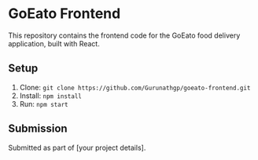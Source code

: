 # GoEato Frontend

This repository contains the frontend code for the GoEato food delivery application, built with React.

## Setup
1. Clone: `git clone https://github.com/Gurunathgp/goeato-frontend.git`
2. Install: `npm install`
3. Run: `npm start`

## Submission
Submitted as part of [your project details].
